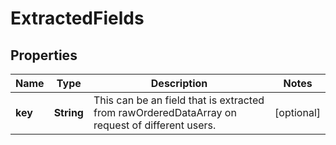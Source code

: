

# ExtractedFields


## Properties

| Name | Type | Description | Notes |
|------------ | ------------- | ------------- | -------------|
|**key** | **String** | This can be an field that is extracted from rawOrderedDataArray on request of different users. |  [optional] |



